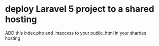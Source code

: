 # deploy Laravel 5 project to a shared hosting
ADD this index.php and .htaccess to your public_html in your shardes hosting
